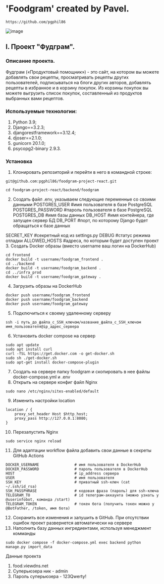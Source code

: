 # 'Foodgram' created by Pavel.
```
https://github.com/pgphil86
```

![image](https://img.shields.io/badge/Python-FFD43B?style=for-the-badge&logo=python&logoColor=blue)

## I. Проект "Фудграм".

### Описание проекта.

Фудграм («Продуктовый помощник») - это сайт, на котором вы можете добавлять свои рецепты, просматривать рецепты других пользователей, подписываться на блоги других авторов, добавлять рецепты в избранное и в корзину покупок. Из корзины покупок вы можете выгрузить список покупок, составленный из продуктов выбранных вами рецептов.

### Используемые технологии:
1. Python 3.9;
1. Django==3.2.3;
1. djangorestframework==3.12.4;
1. djoser==2.1.0;
1. gunicorn 20.1.0;
1. psycopg2-binary 2.9.3.

### Установка

1. Клонировать репозиторий и перейти в него в командной строке:
```
git@github.com:pgphil86/foodgram-project-react.git
```
```
cd foodgram-project-react/backend/foodgram
```
2. Cоздать файл .env, указываем следующие переменные со своими данными
POSTGRES_USER      #имя пользователя в базе PostgreSQL
POSTGRES_PASSWORD  #пароль пользователя в базе PostgreSQL
POSTGRES_DB        #имя базы данных
DB_HOST            #имя контейнера, где запущен сервер БД
DB_PORT            #порт, по которому Django будет обращаться к базе данных

SECRET_KEY         #секретный код из settings.py
DEBUG              #статус режима отладки
ALLOWED_HOSTS      #адреса, по которым будет доступен проект
3. Создать Docker образы (вместо username ваш логин на DockerHub)
```
cd frontend
docker build -t username/foodgram_frontend .
cd ../backend
docker build -t username/foodgram_backend .
cd ../infra_prod
docker build -t username/foodgram_gateway . 
```
4. Загрузить образы на DockerHub
```
docker push username/foodgram_frontend
docker push username/foodgram_backend
docker push username/foodgram_gateway
```
5. Подключиться к своему удаленному серверу
```
ssh -i путь_до_файла_с_SSH_ключом/название_файла_с_SSH_ключом имя_пользователя@ip_адрес_сервера 
```
6. Установить docker compose на сервер
```
sudo apt update
sudo apt install curl
curl -fSL https://get.docker.com -o get-docker.sh
sudo sh ./get-docker.sh
sudo apt-get install docker-compose-plugin
```
7. Создать на сервере папку foodgram и скопировать в нее файлы docker-compose.yml и .env
8. Открыть на сервере конфиг файл Nginx
```
sudo nano /etc/nginx/sites-enabled/default
```
9. Изменить настройки location
```
location / {
    proxy_set_header Host $http_host;
    proxy_pass http://127.0.0.1:8080;
}
```
10. Перезапустить Nginx
```
sudo service nginx reload
```
11. Для адаптации workflow файла добавить свои данные в секреты GitHub Actions
```
DOCKER_USERNAME                # имя пользователя в DockerHub
DOCKER_PASSWORD                # пароль пользователя в DockerHub
HOST                           # ip_address сервера
USER                           # имя пользователя
SSH_KEY                        # приватный ssh-ключ (cat ~/.ssh/id_rsa)
SSH_PASSPHRASE                 # кодовая фраза (пароль) для ssh-ключа
TELEGRAM_TO                    # id телеграм-аккаунта (можно узнать у @userinfobot, команда /start)
TELEGRAM_TOKEN                 # токен бота (получить токен можно у @BotFather, /token, имя бота)
```
12. Сохранить все изменения и запушить в GitHub. При отсутствии ошибок проект развернется автоматически на сервере
13. Наполнить базу данных ингредиентами, используя менеджмент комманды
```
sudo docker compose -f docker-compose.yml exec backend python manage.py import_data
```

Данные проекта
1. food.viewdns.net
1. Суперьюзера ник - admin
1. Пароль суперьюзера - 123Qwerty!

